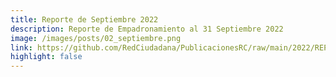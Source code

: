 ```yaml
---
title: Reporte de Septiembre 2022
description: Reporte de Empadronamiento al 31 Septiembre 2022
image: /images/posts/02_septiembre.png
link: https://github.com/RedCiudadana/PublicacionesRC/raw/main/2022/REPORTE%20EMPADRONAMIENTO_SEPTIEMBRE.pdf
highlight: false
---
```


